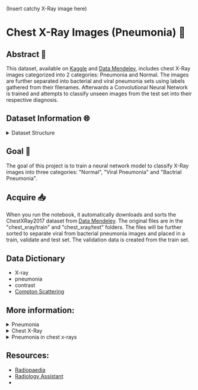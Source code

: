 (Insert catchy X-Ray image here)

# Chest X-Ray Images (Pneumonia) :satellite:

## Abstract :book:

This dataset, available on [Kaggle](https://www.kaggle.com/datasets/paultimothymooney/chest-xray-pneumonia) and [Data Mendeley](https://data.mendeley.com/datasets/rscbjbr9sj/2), includes chest X-Ray images categorized into 2 categories: Pneumonia and Normal. The images are further separated into bacterial and viral pneumonia sets using labels gathered from their filenames. Afterwards a Convolutional Neural Network is trained and attempts to classify unseen images from the test set into their respective diagnosis.

## Dataset Information :globe_with_meridians:
<details>
  <summary> Dataset Structure </summary>
The dataset is organized into three main folders:

- train, validate and test.

Each of these folders contains three subfolders:

- bacterial_pneumonia, viral_pneumonia and normal

</details>

## Goal :dart:
The goal of this project is to train a neural network model to classify X-Ray images into three categories: "Normal", "Viral Pneumonia" and "Bactrial Pneumonia".

## Acquire :inbox_tray:
When you run the notebook, it automatically downloads and sorts the ChestXRay2017 dataset from [Data Mendeley](https://data.mendeley.com/datasets/rscbjbr9sj/2). The original files are in the "chest_xray/train" and "chest_xray/test" folders. The files will be further sorted to separate viral from bacterial pneumonia images and placed in a train, validate and test set. The validation data is created from the train set.

## Data Dictionary
- X-ray
- pneumonia
- contrast
- [Compton Scattering](https://www.nde-ed.org/Physics/X-Ray/comptonscattering.xhtml)

## More information:

<details>
    <summary> Pneumonia </summary>
    
Pneumonia is an infection of the air sacs in one or both lungs. The air sacs may fill with fluid or pus (purulent material) which limits their ability to take in oxygen or expel carbon dioxide. A variety of infective agents can cause pneumonia including: bacteria, viruses and fungi. Viral pneumonia is usually mild and goes away on its own but can progress into bacterial pneumonia. Fungi pneumonia is less common. It usually occurs in people with chronic health problems or weakened immune systems and is not identified in this dataset. 

- [Pneumonia](https://medlineplus.gov/pneumonia.html)
- [Viral Pneumonia](https://www.webmd.com/lung/viral-pneumonia)
- [Bacterial Pneumonia](https://www.webmd.com/lung/bacterial-pneumonia)
- [Types of Pneumonia](https://www.webmd.com/lung/pneumonia-types)

[Bronchitis](https://www.healthline.com/health/bronchitis-vs-pneumonia#similarities-differences) is a similar condition where the bronchial tubes become inflamed and usually produced mucus. Bronchitis is usually less severe but can lead to the development of pneumonia.
</details>

<details>
    <summary> Chest X-Ray </summary>
Chest x-rays are done for many reasons including the detection of pneumonia. A film or sensor is placed on one side of an object (in this case the chest cavity) and a shielded x-ray source on the other. The source will be briefly exposed, allowing high energy electromagnetic radiation, similar to light, to pass through the object and be collected by the film or sensor. X-rays darken or "expose" the film. As the x-rays pass through the object, they will interact with matter based on how dense it is. This is called Compton Scattering. The denser a material is, the more scattering takes place and less x-rays reach the film or sensor. Areas on the film or sensor that receive a lot of x-rays are black and areas that do not are white. The difference is called contrast. It allows us to see soft materials such as skin and muscle as a darker gray and harder materials such as metal and bones as a lighter gray. Pneumonia is detectable due to the buildup of mucus in the lungs. The mucus or liquid will scatter more x-rays, resulting in a lighter pattern in those areas versus areas filled with air or gases.

[Radiology Website](https://radiologyassistant.nl/chest/chest-x-ray/lung-disease)

</details>

<details>
    <summary> Pneumonia in chest x-rays </summary>
    
Pneumonia presents in many different ways in chest x-rays:

* <details>
    <summary>Atypical pneumonia</summary>

    [Atypical pneumonia](https://radiopaedia.org/articles/atypical-pneumonia?lang=us) presents similar to bacterial pneumonia but is caused by a different bacteria. Opacities are normally located near the center of the chest where the blood enters and exits the lungs. This is the most common type of pneumonia when contracted in the general population, outside of a healthcare facility.
    
    Image: ![Atypical pneumonia](readme_images/atypical-pneumonia.jpg)
    
    Credit: [Case](https://radiopaedia.org/cases/21993?lang=us) courtesy of Royal Melbourne Hospital Respiratory.
    
  </details>

* <details>
    <summary>Round pneumonia</summary>

    [Round pneumonia](https://radiopaedia.org/articles/round-pneumonia-1?lang=us) is usually only seen in pediatric patients. They are well defined, rounded opacities that represent regions of infected consolidation. The infective agent in round pneumonia is bacterial. The leading bacterial cause is streptococcus pneumoniae. It shows up on X-rays as a round-ish opacity, distinct from the surrounding tissue. Most cases occur in the top part of the lower lobes of the lungs.

    Image: ![Round Pneumonia](readme_images/round-pneumonia.jpeg)

    [Video](https://youtu.be/taImIMRBLFk)
  
    Credit:
    
    [Case](https://radiopaedia.org/cases/round-pneumonia-23?lang=us) courtesy of Ryan Thibodeau

  </details>

* <details>
    <summary>Cavitating pneumonia</summary>

    [Cavitating pneumonia](https://radiopaedia.org/articles/cavitating-pneumonia?lang=us) is a rare complication and associated with severe illness. Pediatric cases are most commonly caused by Streptococcus pneumoniae. It shows up on X-rays as darker spots or 'holes' that appear over the regular lung tissue. These darker spots indicate areas where the lung tissue has been damaged or lost due to the infection.

    Image: ![Cavitating Pneumonia](readme_images/cavitating-pneumonia.jpg)

    [Video](https://www.youtube.com/watch?v=jtwOSdAH5sM)
    
    Credit:

    [Case](https://radiopaedia.org/cases/54686?lang=us) courtesy of Callum Smith
  </details>

* <details>
    <summary>Hemorrhagic pneumonia</summary>

    [Hemorrhagic pneumonia](https://radiopaedia.org/articles/haemorrhagic-pneumonia?lang=us)
    
    Image: None

  </details>

</details>


## Resources:

- [Radiopaedia](https://radiopaedia.org/?lang=us)
- [Radiology Assistant](https://radiologyassistant.nl/)
- 


